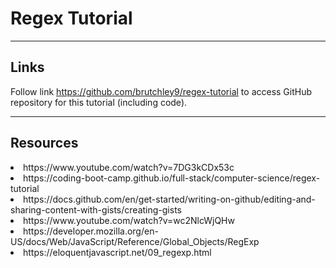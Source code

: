 # Regex Tutorial





---

## Links

Follow link https://github.com/brutchley9/regex-tutorial to access GitHub repository for this tutorial (including code).


---


## Resources

<li>https://www.youtube.com/watch?v=7DG3kCDx53c</li>
    
<li>https://coding-boot-camp.github.io/full-stack/computer-science/regex-tutorial</li>
    
<li>https://docs.github.com/en/get-started/writing-on-github/editing-and-sharing-content-with-gists/creating-gists</li>

<li>https://www.youtube.com/watch?v=wc2NlcWjQHw</li>

<li>https://developer.mozilla.org/en-US/docs/Web/JavaScript/Reference/Global_Objects/RegExp</li>

<li>https://eloquentjavascript.net/09_regexp.html</li>